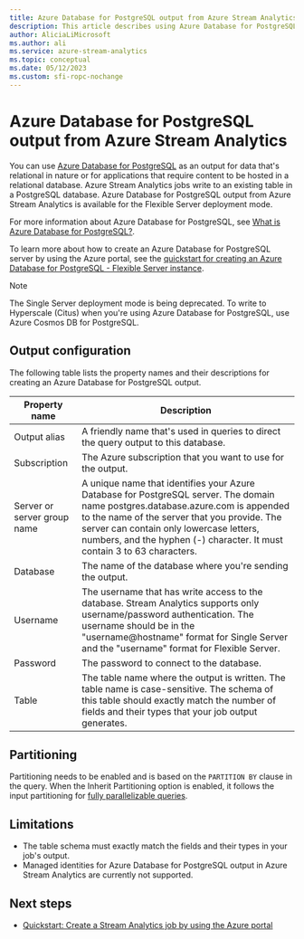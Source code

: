 ```yaml
---
title: Azure Database for PostgreSQL output from Azure Stream Analytics
description: This article describes using Azure Database for PostgreSQL as output for Azure Stream Analytics.
author: AliciaLiMicrosoft 
ms.author: ali 
ms.service: azure-stream-analytics
ms.topic: conceptual
ms.date: 05/12/2023
ms.custom: sfi-ropc-nochange
---
```


# Azure Database for PostgreSQL output from Azure Stream Analytics

You can use [Azure Database for PostgreSQL](https://azure.microsoft.com/services/postgresql/) as an output for data that's relational in nature or for applications that require content to be hosted in a relational database. Azure Stream Analytics jobs write to an existing table in a PostgreSQL database. Azure Database for PostgreSQL output from Azure Stream Analytics is available for the Flexible Server deployment mode.

For more information about Azure Database for PostgreSQL, see [What is Azure Database for PostgreSQL?](/azure/postgresql/overview).

To learn more about how to create an Azure Database for PostgreSQL server by using the Azure portal, see the [quickstart for creating an Azure Database for PostgreSQL - Flexible Server instance](/azure/postgresql/flexible-server/quickstart-create-server-portal).

> [!NOTE]
> The Single Server deployment mode is being deprecated.
> To write to Hyperscale (Citus) when you're using Azure Database for PostgreSQL, use Azure Cosmos DB for PostgreSQL.

## Output configuration

The following table lists the property names and their descriptions for creating an Azure Database for PostgreSQL output.

| Property name | Description |
| --- | --- |
| Output alias |A friendly name that's used in queries to direct the query output to this database. |
|  Subscription |  The Azure subscription that you want to use for the output. |
| Server or server group name | A unique name that identifies your Azure Database for PostgreSQL server. The domain name postgres.database.azure.com is appended to the name of the server that you provide. The server can contain only lowercase letters, numbers, and the hyphen (-) character. It must contain 3 to 63 characters. |
| Database | The name of the database where you're sending the output. |
| Username | The username that has write access to the database. Stream Analytics supports only username/password authentication. The username should be in the "username@hostname" format for Single Server and the "username" format for Flexible Server. |
| Password | The password to connect to the database. |
| Table | The table name where the output is written. The table name is case-sensitive. The schema of this table should exactly match the number of fields and their types that your job output generates. |

## Partitioning

Partitioning needs to be enabled and is based on the `PARTITION BY` clause in the query. When the Inherit Partitioning option is enabled, it follows the input partitioning for [fully parallelizable queries](stream-analytics-scale-jobs.md).

## Limitations

* The table schema must exactly match the fields and their types in your job's output.
* Managed identities for Azure Database for PostgreSQL output in Azure Stream Analytics are currently not supported.

## Next steps

* [Quickstart: Create a Stream Analytics job by using the Azure portal](stream-analytics-quick-create-portal.md)
